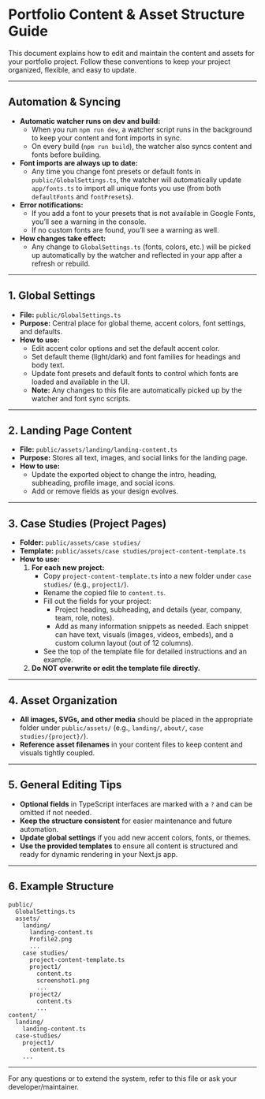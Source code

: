 # Portfolio Content & Asset Structure Guide

This document explains how to edit and maintain the content and assets for your portfolio project. Follow these conventions to keep your project organized, flexible, and easy to update.

---

## Automation & Syncing

- **Automatic watcher runs on dev and build:**
  - When you run `npm run dev`, a watcher script runs in the background to keep your content and font imports in sync.
  - On every build (`npm run build`), the watcher also syncs content and fonts before building.
- **Font imports are always up to date:**
  - Any time you change font presets or default fonts in `public/GlobalSettings.ts`, the watcher will automatically update `app/fonts.ts` to import all unique fonts you use (from both `defaultFonts` and `fontPresets`).
- **Error notifications:**
  - If you add a font to your presets that is not available in Google Fonts, you’ll see a warning in the console.
  - If no custom fonts are found, you’ll see a warning as well.
- **How changes take effect:**
  - Any change to `GlobalSettings.ts` (fonts, colors, etc.) will be picked up automatically by the watcher and reflected in your app after a refresh or rebuild.

---

## 1. Global Settings

- **File:** `public/GlobalSettings.ts`
- **Purpose:** Central place for global theme, accent colors, font settings, and defaults.
- **How to use:**
  - Edit accent color options and set the default accent color.
  - Set default theme (light/dark) and font families for headings and body text.
  - Update font presets and default fonts to control which fonts are loaded and available in the UI.
  - **Note:** Any changes to this file are automatically picked up by the watcher and font sync scripts.

---

## 2. Landing Page Content

- **File:** `public/assets/landing/landing-content.ts`
- **Purpose:** Stores all text, images, and social links for the landing page.
- **How to use:**
  - Update the exported object to change the intro, heading, subheading, profile image, and social icons.
  - Add or remove fields as your design evolves.

---

## 3. Case Studies (Project Pages)

- **Folder:** `public/assets/case studies/`
- **Template:** `public/assets/case studies/project-content-template.ts`
- **How to use:**
  1. **For each new project:**
     - Copy `project-content-template.ts` into a new folder under `case studies/` (e.g., `project1/`).
     - Rename the copied file to `content.ts`.
     - Fill out the fields for your project:
       - Project heading, subheading, and details (year, company, team, role, notes).
       - Add as many information snippets as needed. Each snippet can have text, visuals (images, videos, embeds), and a custom column layout (out of 12 columns).
     - See the top of the template file for detailed instructions and an example.
  2. **Do NOT overwrite or edit the template file directly.**

---

## 4. Asset Organization

- **All images, SVGs, and other media** should be placed in the appropriate folder under `public/assets/` (e.g., `landing/`, `about/`, `case studies/{project}/`).
- **Reference asset filenames** in your content files to keep content and visuals tightly coupled.

---

## 5. General Editing Tips

- **Optional fields** in TypeScript interfaces are marked with a `?` and can be omitted if not needed.
- **Keep the structure consistent** for easier maintenance and future automation.
- **Update global settings** if you add new accent colors, fonts, or themes.
- **Use the provided templates** to ensure all content is structured and ready for dynamic rendering in your Next.js app.

---

## 6. Example Structure

```
public/
  GlobalSettings.ts
  assets/
    landing/
      landing-content.ts
      Profile2.png
      ...
    case studies/
      project-content-template.ts
      project1/
        content.ts
        screenshot1.png
        ...
      project2/
        content.ts
        ...
content/
  landing/
    landing-content.ts
  case-studies/
    project1/
      content.ts
    ...
```

---

For any questions or to extend the system, refer to this file or ask your developer/maintainer. 